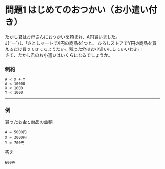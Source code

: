 # 問題1 はじめてのおつかい（お小遣い付き）

たかし君はお母さんにおつかいを頼まれ、A円貰いました。  
J( 'ー`)し「さとしマートでX円の商品を1つと、 ひろしストアでY円の商品を買えるだけ買ってきてちょうだい。残った分はお小遣いにしていいわよ。」  
さて、たかし君のお小遣いはいくらになるでしょうか。

### 制約
```
A < X + Y
A < 10000
X < 1000
Y < 1000
```
---

### 例
貰ったお金と商品の金額
```
A = 5000円
X = 3000円
Y = 700円
```
答え
```
600円
```